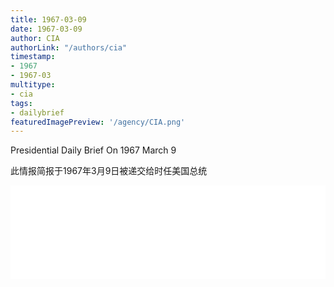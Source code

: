 ```yaml
---
title: 1967-03-09
date: 1967-03-09
author: CIA 
authorLink: "/authors/cia"
timestamp: 
- 1967
- 1967-03
multitype: 
- cia
tags: 
- dailybrief
featuredImagePreview: '/agency/CIA.png'
---
```



Presidential Daily Brief On 1967 March 9

此情报简报于1967年3月9日被递交给时任美国总统

<!--more-->





<div id="over" style="width:100%; overflow:hidden"> <iframe id="sFrame" name="sFrame" frameborder="no" border="0"  allowfullscreen marginwidth="0" scrolling="no" src = " /CIA/1967-03-09.html "  style = " position:absulute; width: 806px; top: 300;" > </iframe> </div>